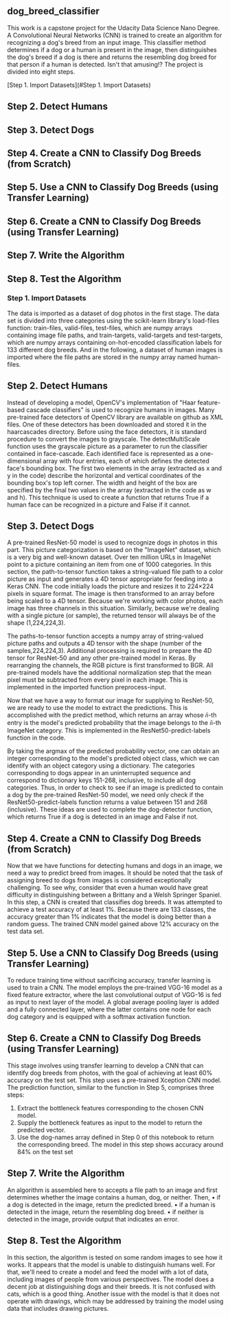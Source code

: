## dog_breed_classifier
This work is a capstone project for the Udacity Data Science Nano Degree. A Convolutional Neural Networks (CNN) is trained to create an algorithm for recognizing a dog's breed from an input image. This classifier method determines if a dog or a human is present in the image, then distinguishes the dog's breed if a dog is there and returns the resembling dog breed for that person if a human is detected. Isn't that amusing!?
The project is divided into eight steps.




[Step 1. Import Datasets](#Step 1. Import Datasets)


## Step 2. Detect Humans
## Step 3. Detect Dogs
## Step 4. Create a CNN to Classify Dog Breeds (from Scratch)
## Step 5. Use a CNN to Classify Dog Breeds (using Transfer Learning)
## Step 6. Create a CNN to Classify Dog Breeds (using Transfer Learning)
## Step 7. Write the Algorithm
## Step 8. Test the Algorithm


### Step 1. Import Datasets <a name="Step 1. Import Datasets"></a>
The data is imported as a dataset of dog photos in the first stage. The data set is divided into three categories using the scikit-learn library's load-files function: train-files, valid-files, test-files, which are numpy arrays containing image file paths, and train-targets, valid-targets and test-targets, which are numpy arrays containing on-hot-encoded classification labels for 133 different dog breeds. And in the following, a dataset of human images is imported where the file paths are stored in the numpy array named human-files.

## Step 2. Detect Humans
Instead of developing a model, OpenCV's implementation of "Haar feature-based cascade classifiers" is used to recognize humans in images. Many pre-trained face detectors of OpenCV library are available on github as XML files. One of these detectors has been downloaded and stored it in the haarcascades directory. Before using the face detectors, it is standard procedure to convert the images to grayscale. The detectMultiScale function uses the grayscale picture as a parameter to run the classifier contained in face-cascade. Each identified face is represented as a one-dimensional array with four entries, each of which defines the detected face's bounding box. The first two elements in the array (extracted as x and y in the code) describe the horizontal and vertical coordinates of the bounding box's top left corner. The width and height of the box are specified by the final two values in the array (extracted in the code as w and h). This technique is used to create a function that returns True if a human face can be recognized in a picture and False if it cannot.

## Step 3. Detect Dogs
A pre-trained ResNet-50 model is used to recognize dogs in photos in this part. This picture categorization is based on the "ImageNet" dataset, which is a very big and well-known dataset. Over ten million URLs in ImageNet point to a picture containing an item from one of 1000 categories. In this section, the path-to-tensor function takes a string-valued file path to a color picture as input and generates a 4D tensor appropriate for feeding into a Keras CNN. The code initially loads the picture and resizes it to 224×224 pixels in square format. The image is then transformed to an array before being scaled to a 4D tensor. Because we're working with color photos, each image has three channels in this situation. Similarly, because we're dealing with a single picture (or sample), the returned tensor will always be of the shape (1,224,224,3).

The paths-to-tensor function accepts a numpy array of string-valued picture paths and outputs a 4D tensor with the shape (number of the samples,224,224,3). Additional processing is required to prepare the 4D tensor for ResNet-50 and any other pre-trained model in Keras. By rearranging the channels, the RGB picture is first transformed to BGR. All pre-trained models have the additional normalization step that the mean pixel must be subtracted from every pixel in each image. This is implemented in the imported function preprocess-input.

Now that we have a way to format our image for supplying to ResNet-50, we are ready to use the model to extract the predictions. This is accomplished with the predict method, which returns an array whose 𝑖i-th entry is the model's predicted probability that the image belongs to the 𝑖i-th ImageNet category. This is implemented in the ResNet50-predict-labels function in the code.

By taking the argmax of the predicted probability vector, one can obtain an integer corresponding to the model's predicted object class, which we can identify with an object category using a dictionary. The categories corresponding to dogs appear in an uninterrupted sequence and correspond to dictionary keys 151-268, inclusive, to include all dog categories. Thus, in order to check to see if an image is predicted to contain a dog by the pre-trained ResNet-50 model, we need only check if the ResNet50-predict-labels function returns a value between 151 and 268 (inclusive). These ideas are used to complete the dog-detector function, which returns True if a dog is detected in an image and False if not.




## Step 4. Create a CNN to Classify Dog Breeds (from Scratch)
Now that we have functions for detecting humans and dogs in an image, we need a way to predict breed from images. It should be noted that the task of assigning breed to dogs from images is considered exceptionally challenging. To see why, consider that even a human would have great difficulty in distinguishing between a Brittany and a Welsh Springer Spaniel. In this step, a CNN is created that classifies dog breeds. It was attempted to achieve a test accuracy of at least 1%. Because there are 133 classes, the accuracy greater than 1% indicates that the model is doing better than a random guess. The trained CNN model gained above 12% accuracy on the test data set.

## Step 5. Use a CNN to Classify Dog Breeds (using Transfer Learning)
To reduce training time without sacrificing accuracy, transfer learning is used to train a CNN. The model employs the pre-trained VGG-16 model as a fixed feature extractor, where the last convolutional output of VGG-16 is fed as input to next layer of the model. A global average pooling layer is added and a fully connected layer, where the latter contains one node for each dog category and is equipped with a softmax activation function.


## Step 6. Create a CNN to Classify Dog Breeds (using Transfer Learning)
This stage involves using transfer learning to develop a CNN that can identify dog breeds from photos, with the goal of achieving at least 60% accuracy on the test set. This step uses a pre-trained Xception CNN model. The prediction function, similar to the function in Step 5, comprises three steps:
1.	Extract the bottleneck features corresponding to the chosen CNN model.
2.	Supply the bottleneck features as input to the model to return the predicted vector.
3.	Use the dog-names array defined in Step 0 of this notebook to return the corresponding breed.
The model in this step shows accuracy around 84% on the test set


## Step 7. Write the Algorithm
An algorithm is assembled here to accepts a file path to an image and first determines whether the image contains a human, dog, or neither. Then,
•	if a dog is detected in the image, return the predicted breed.
•	if a human is detected in the image, return the resembling dog breed.
•	if neither is detected in the image, provide output that indicates an error.

## Step 8. Test the Algorithm
In this section, the algorithm is tested on some random images to see how it works. It appears that the model is unable to distinguish humans well. For that, we'll need to create a model and feed the model with a lot of data, including images of people from various perspectives. The model does a decent job at distinguishing dogs and their breeds. It is not confused with cats, which is a good thing. Another issue with the model is that it does not operate with drawings, which may be addressed by training the model using data that includes drawing pictures.

